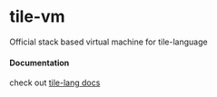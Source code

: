 # tile-vm

Official stack based virtual machine for tile-language


#### Documentation

check out [tile-lang docs](https://tile-lang.vercel.app/)
